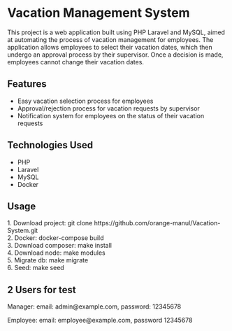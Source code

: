 <h1> Vacation Management System</h1>
<p>This project is a web application built using PHP Laravel and MySQL, aimed at automating the process of vacation management for employees. The application allows employees to select their vacation dates, which then undergo an approval process by their supervisor. Once a decision is made, employees cannot change their vacation dates.</p>
<h2>Features</h2>
<ul>
  <li>Easy vacation selection process for employees</li>
  <li>Approval/rejection process for vacation requests by supervisor</li>
  <li>Notification system for employees on the status of their vacation requests</li>
</ul>
<h2>Technologies Used</h2>
<ul>
  <li>PHP</li>
  <li>Laravel</li>
  <li>MySQL</li>
  <li>Docker</li>
</ul>
<h2>Usage</h2>
<p>
1. Download project: git clone https://github.com/orange-manul/Vacation-System.git
<br>
2. Docker: docker-compose build
<br>
3. Download composer: make install 
<br>
4. Download node: make modules
<br>
5. Migrate db: make migrate
<br>
6. Seed: make seed</p>

<h2>2 Users for test</h2>

<p>Manager: 
email: admin@example.com, password: 12345678</p>

<p>Employee: 
email: employee@example.com, password 12345678</p>
